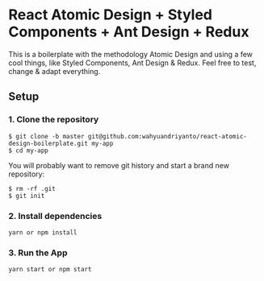 # React Atomic Design + Styled Components + Ant Design + Redux 

This is a boilerplate with the methodology Atomic Design and using a few cool things, like Styled Components, Ant Design & Redux. Feel free to test, change & adapt everything.

## Setup
### 1. Clone the repository
```
$ git clone -b master git@github.com:wahyuandriyanto/react-atomic-design-boilerplate.git my-app
$ cd my-app
```
You will probably want to remove git history and start a brand new repository:
```
$ rm -rf .git
$ git init
```
### 2. Install dependencies
```
yarn or npm install
```
### 3. Run the App
```
yarn start or npm start
```
